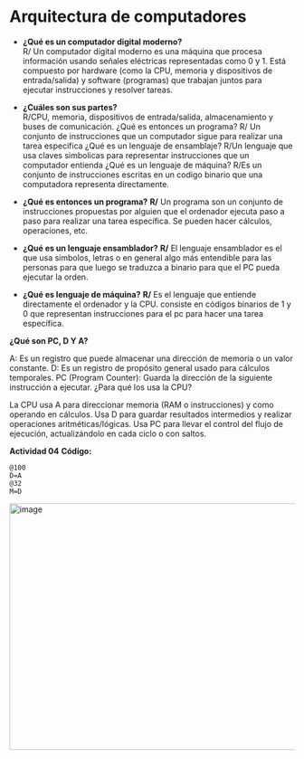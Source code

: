 # Arquitectura de computadores
- **¿Qué es un computador digital moderno?**  
R/ Un computador digital moderno es una máquina que procesa información usando señales eléctricas representadas como 0 y 1. Está compuesto por hardware (como la CPU, memoria y dispositivos de entrada/salida) y software (programas) que trabajan juntos para ejecutar instrucciones y resolver tareas.

- **¿Cuáles son sus partes?**  
R/CPU, memoria, dispositivos de entrada/salida, almacenamiento y buses de comunicación.
¿Qué es entonces un programa?
R/ Un conjunto de instrucciones que un computador sigue para realizar una tarea especifica
¿Qué es un lenguaje de ensamblaje?
R/Un lenguaje que usa claves simbolicas para representar instrucciones que un computador entienda
¿Qué es un lenguaje de máquina?
R/Es un conjunto de instrucciones escritas en un codigo binario que una computadora representa directamente.

- **¿Qué es entonces un programa?**
**R/** Un programa son un conjunto de instrucciones propuestas por alguien que el ordenador ejecuta paso a paso para realizar una tarea específica. Se pueden hacer cálculos, operaciones, etc.
- **¿Qué es un lenguaje ensamblador?**
**R/**  El lenguaje ensamblador es el que usa simbolos, letras o en general algo más entendible para las personas para que luego se traduzca a binario para que el PC pueda ejecutar la orden.
- **¿Qué es lenguaje de máquina?**
**R/**  Es el lenguaje que entiende directamente el ordenador y la CPU. consiste en códigos binarios de 1 y 0 que representan instrucciones para el pc para hacer una tarea específica.

**¿Qué son PC, D Y A?**

A: Es un registro que puede almacenar una dirección de memoria o un valor constante.
D: Es un registro de propósito general usado para cálculos temporales.
PC (Program Counter): Guarda la dirección de la siguiente instrucción a ejecutar.
¿Para qué los usa la CPU?

La CPU usa A para direccionar memoria (RAM o instrucciones) y como operando en cálculos.
Usa D para guardar resultados intermedios y realizar operaciones aritméticas/lógicas.
Usa PC para llevar el control del flujo de ejecución, actualizándolo en cada ciclo o con saltos.

**Actividad 04**
**Código:**
```
@100
D=A
@32
M=D
```
<img width="994" height="436" alt="image" src="https://github.com/user-attachments/assets/e0668195-9b63-4153-b33e-a890b85a1cd4" />


